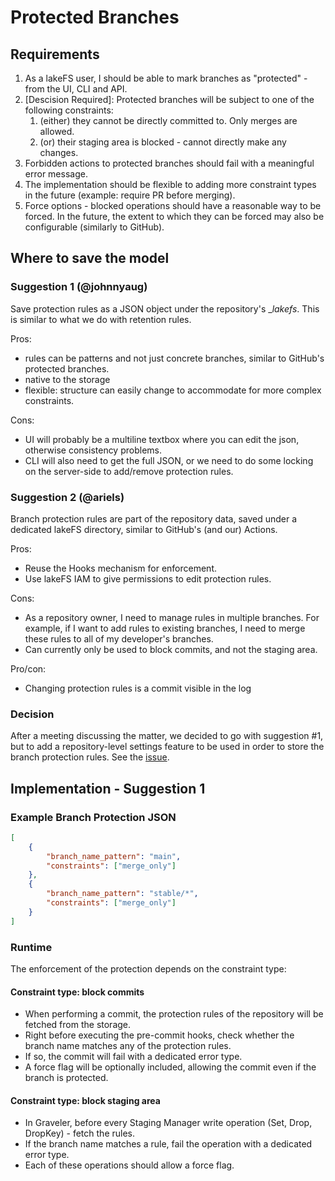 # Protected Branches

## Requirements

1. As a lakeFS user, I should be able to mark branches as "protected" - from the UI, CLI and API.
1. [Descision Required]: Protected branches will be subject to one of the following constraints:
   1. (either) they cannot be directly committed to. Only merges are allowed.
   1. (or) their staging area is blocked - cannot directly make any changes.
1. Forbidden actions to protected branches should fail with a meaningful error message.
1. The implementation should be flexible to adding more constraint types in the future (example: require PR before merging).
1. Force options - blocked operations should have a reasonable way to be forced. In the future, the extent to which they can be forced may also be configurable (similarly to GitHub).

## Where to save the model

### Suggestion 1 (@johnnyaug)

Save protection rules as a JSON object under the repository's __lakefs_. This is similar to what we do with retention rules.

Pros:
- rules can be patterns and not just concrete branches, similar to GitHub's protected branches.
- native to the storage
- flexible: structure can easily change to accommodate for more complex constraints. 

Cons:
- UI will probably be a multiline textbox where you can edit the json, otherwise consistency problems.
- CLI will also need to get the full JSON, or we need to do some locking on the server-side to add/remove protection rules.

### Suggestion 2 (@ariels)

Branch protection rules are part of the repository data, saved under a dedicated lakeFS directory, similar to GitHub's (and our) Actions.

Pros:
- Reuse the Hooks mechanism for enforcement.
- Use lakeFS IAM to give permissions to edit protection rules.

Cons:
- As a repository owner, I need to manage rules in multiple branches. For example, if I want to add rules to existing branches, I need to merge these rules to all of my developer's branches.
- Can currently only be used to block commits, and not the staging area.
 
Pro/con:
- Changing protection rules is a commit visible in the log

### Decision

After a meeting discussing the matter, we decided to go with suggestion #1, but to add a repository-level settings feature to be used in order to store the branch protection rules. See the [issue](https://github.com/treeverse/lakeFS/issues/2406).

## Implementation - Suggestion 1

### Example Branch Protection JSON

```json
[
	{
		"branch_name_pattern": "main",
		"constraints": ["merge_only"]
	},
	{
		"branch_name_pattern": "stable/*",
		"constraints": ["merge_only"]
	}
]
```

### Runtime

The enforcement of the protection depends on the constraint type:

#### Constraint type: block commits

* When performing a commit, the protection rules of the repository will be fetched from the storage.
* Right before executing the pre-commit hooks, check whether the branch name matches any of the protection rules.
* If so, the commit will fail with a dedicated error type.
* A force flag will be optionally included, allowing the commit even if the branch is protected.

#### Constraint type: block staging area

* In Graveler, before every Staging Manager write operation (Set, Drop, DropKey) - fetch the rules.
* If the branch name matches a rule, fail the operation with a dedicated error type.
* Each of these operations should allow a force flag.

